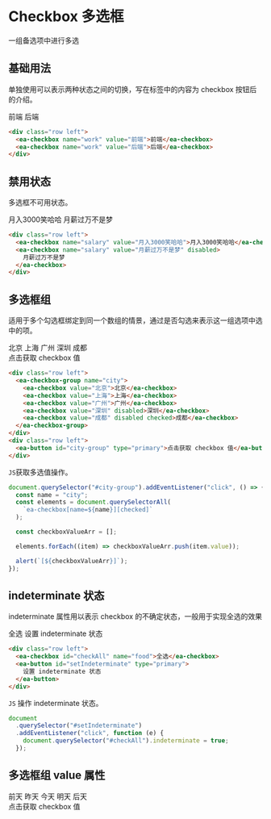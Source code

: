 <script setup>
import { onMounted, ref } from 'vue'

const btn = ref(null);

onMounted(() => {
  import('../index.js')
  import('./index.scss')

  document.querySelector('#city-group').addEventListener('click', () => {
    const name = "city";
    const elements = document.querySelectorAll(`ea-checkbox[name=${name}][checked]`);

    const checkboxValueArr = [];

    elements.forEach(item => checkboxValueArr.push(item.value));

    alert(`[${checkboxValueArr}]`);
  })

  // 
  document.querySelector('#setIndeterminate').addEventListener('click', function(e) {
    document.querySelector('#checkAll').indeterminate = true;
  })

  // 
  document.querySelector('#day-group').addEventListener('click', function(e) {
    console.log(document.querySelector('#ea-checkbox-group').value);
    const name = "day";
    const elements = document.querySelectorAll(`ea-checkbox[name=${name}][checked]`);

    const checkboxValueArr = [];

    elements.forEach(item => checkboxValueArr.push(item.value));

    alert(`[${checkboxValueArr}]`);
  })

})
</script>

# Checkbox 多选框

一组备选项中进行多选

## 基础用法

单独使用可以表示两种状态之间的切换，写在标签中的内容为 checkbox 按钮后的介绍。

<div class="row left">
    <ea-checkbox name="work" value="前端">前端</ea-checkbox>
    <ea-checkbox name="work" value="后端">后端</ea-checkbox>
</div>

```html
<div class="row left">
  <ea-checkbox name="work" value="前端">前端</ea-checkbox>
  <ea-checkbox name="work" value="后端">后端</ea-checkbox>
</div>
```

## 禁用状态

多选框不可用状态。

<div class="row left">
    <ea-checkbox name="salary" value="月入3000笑哈哈">月入3000笑哈哈</ea-checkbox>
    <ea-checkbox name="salary" value="月薪过万不是梦" disabled>月薪过万不是梦</ea-checkbox>
</div>

```html
<div class="row left">
  <ea-checkbox name="salary" value="月入3000笑哈哈">月入3000笑哈哈</ea-checkbox>
  <ea-checkbox name="salary" value="月薪过万不是梦" disabled>
    月薪过万不是梦
  </ea-checkbox>
</div>
```

## 多选框组

适用于多个勾选框绑定到同一个数组的情景，通过是否勾选来表示这一组选项中选中的项。

<div class="row left">
  <ea-checkbox-group name="city">
    <ea-checkbox value="北京">北京</ea-checkbox>
    <ea-checkbox value="上海">上海</ea-checkbox>
    <ea-checkbox value="广州">广州</ea-checkbox>
    <ea-checkbox value="深圳" disabled>深圳</ea-checkbox>
    <ea-checkbox value="成都" disabled checked>成都</ea-checkbox>
  </ea-checkbox-group>
</div>
<div class="row left">
  <ea-button id="city-group" type="primary">点击获取 checkbox 值</ea-button>
</div>

```html
<div class="row left">
  <ea-checkbox-group name="city">
    <ea-checkbox value="北京">北京</ea-checkbox>
    <ea-checkbox value="上海">上海</ea-checkbox>
    <ea-checkbox value="广州">广州</ea-checkbox>
    <ea-checkbox value="深圳" disabled>深圳</ea-checkbox>
    <ea-checkbox value="成都" disabled checked>成都</ea-checkbox>
  </ea-checkbox-group>
</div>
<div class="row left">
  <ea-button id="city-group" type="primary">点击获取 checkbox 值</ea-button>
</div>
```

`JS`获取多选值操作。

```js
document.querySelector("#city-group").addEventListener("click", () => {
  const name = "city";
  const elements = document.querySelectorAll(
    `ea-checkbox[name=${name}][checked]`
  );

  const checkboxValueArr = [];

  elements.forEach((item) => checkboxValueArr.push(item.value));

  alert(`[${checkboxValueArr}]`);
});
```

## indeterminate 状态

indeterminate 属性用以表示 checkbox 的不确定状态，一般用于实现全选的效果

<div class="row left">
  <ea-checkbox id="checkAll" name="food">全选</ea-checkbox>
  <ea-button id="setIndeterminate" type="primary">设置 indeterminate 状态</ea-button>
</div>

```html
<div class="row left">
  <ea-checkbox id="checkAll" name="food">全选</ea-checkbox>
  <ea-button id="setIndeterminate" type="primary">
    设置 indeterminate 状态
  </ea-button>
</div>
```

`JS` 操作 indeterminate 状态。

```js
document
  .querySelector("#setIndeterminate")
  .addEventListener("click", function (e) {
    document.querySelector("#checkAll").indeterminate = true;
  });
```

## 多选框组 value 属性

<div class="row left">
  <ea-checkbox-group id="ea-checkbox-group" name="day" value="今天, 明天" disabled>
    <ea-checkbox value="前天">前天</ea-checkbox>
    <ea-checkbox value="昨天">昨天</ea-checkbox>
    <ea-checkbox value="今天">今天</ea-checkbox>
    <ea-checkbox value="明天">明天</ea-checkbox>
    <ea-checkbox value="后天">后天</ea-checkbox>
  </ea-checkbox-group>
</div>
<div class="row left">
  <ea-button id="day-group" type="primary">点击获取 checkbox 值</ea-button>
</div>
